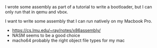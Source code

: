 I wrote some assembly as part of a tutorial to write a bootloader, but I can only run that in qemu and vbox.

I want to write some assembly that I can run natively on my Macbook Pro.

- https://cs.lmu.edu/~ray/notes/x86assembly/
- NASM seems to be a good choice
- macho64 probably the right object file types for my mac
